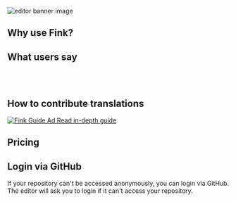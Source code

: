 <doc-hero 
  title="Edit translations with version control in a visual editor." description="Fink enables translators to edit translations in a visual editor and submit them to your repository. It is a client-side application that pulls the translations from your repository into the browser and commits changes back to it. Contributors can easily submit translations by creating forks and pull requests within the editor." primary-text="Open Fink" primary-link="https://fink.inlang.com" secondary-text="Guide" secondary-link="https://inlang.com/g/6ddyhpoi/guide-nilsjacobsen-contributeTranslationsWithFink" tag="Best app for translators" companies='["https://cdn.jsdelivr.net/gh/opral/monorepo@latest/inlang/source-code/editor/assets/appflowy-logo.svg","https://cdn.jsdelivr.net/gh/opral/monorepo@latest/inlang/source-code/editor/assets/osmosis-logo.svg","https://www.remnote.com/assets/homepage/images/logoText.svg"]'>
  
</doc-hero>

![editor banner image](https://cdn.jsdelivr.net/gh/opral/monorepo@main/inlang/source-code/editor/assets/fink-image.png)

## Why use Fink?

<doc-features>
  <doc-feature text-color="#0F172A" color="#E1EFF7" title="Edit messages visually" image="https://cdn.jsdelivr.net/gh/opral/monorepo@latest/inlang/source-code/editor/assets/editor01.png"></doc-feature>
  <doc-feature text-color="#0F172A" color="#E1EFF7" title="Collaborate using version control" image="https://cdn.jsdelivr.net/gh/opral/monorepo@latest/inlang/source-code/editor/assets/editor02.png"></doc-feature>
  <doc-feature text-color="#0F172A" color="#E1EFF7" title="Ensure quality with lint rules" image="https://cdn.jsdelivr.net/gh/opral/monorepo@latest/inlang/source-code/editor/assets/editor03.png"></doc-feature>
</doc-features>

## What users say

<doc-comments>
<doc-comment text="The web editor is very well-made! ↹-compatible, fast auto-translate, nice working UI, all good!" author="WarningImHack3r" icon="mdi:github"></doc-comment>
<doc-comment text="Looks like @inlangHQ is going to kill all the translation services with CLI, IDE extension, web editor,  plugins, and CI/CD combo. Amazing." author="Nedim Arabacı" icon="simple-icons:x"></doc-comment>
</doc-comments>
<doc-comment text="I was blown away when I realized that everything in the inlang web editor was done client side." author="Anonym" icon="mdi:discord"></doc-comment>
</doc-comments>

<br />
<br />

## How to contribute translations

[![Fink Guide Ad](https://cdn.jsdelivr.net/gh/opral/monorepo@latest/inlang/assets/marketplace/editor-guide-image.jpg) Read in-depth guide](https://inlang.com/g/6ddyhpoi/guide-nilsjacobsen-contributeTranslationsWithFink)

## Pricing 
 
<doc-pricing></doc-pricing>

## Login via GitHub

If your repository can't be accessed anonymously, you can login via GitHub. The editor will ask you to login if it can't access your repository.
